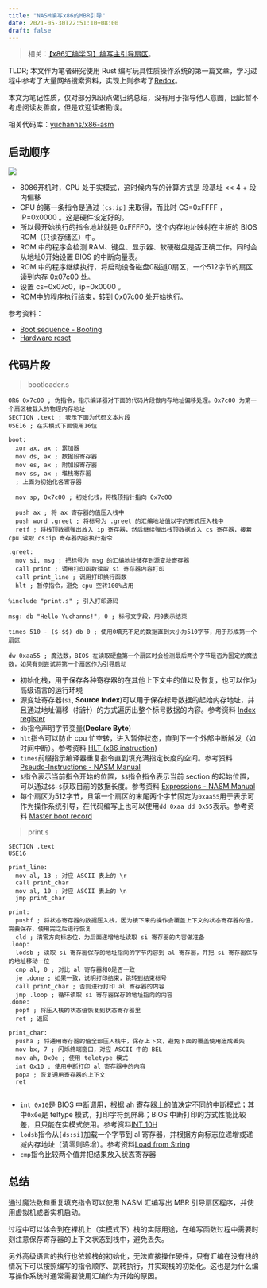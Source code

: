 ```yaml
---
title: "NASM编写x86的MBR引导"
date: 2021-05-30T22:51:10+08:00
draft: false
---
```

> 相关：[【x86汇编学习】编写主引导扇区](https://www.yuchanns.xyz/2020/09/06/study-of-x86-mbr/)。

TLDR; 本文作为笔者研究使用 Rust 编写玩具性质操作系统的第一篇文章，学习过程中参考了大量网络搜索资料，实现上则参考了[Redox](https://gitlab.redox-os.org/redox-os/redox)。

本文为笔记性质，仅对部分知识点做归纳总结，没有用于指导他人意图，因此暂不考虑阅读友善度，但是欢迎读者勘误。

相关代码库：[yuchanns/x86-asm](https://github.com/yuchanns/x86-asm)

## 启动顺序
![](/images/Flow-diagram-computer-booting-sequences.svg.png)

* 8086开机时，CPU 处于实模式，这时候内存的计算方式是 段基址 << 4 + 段内偏移
* CPU 的第一条指令是通过 `[cs:ip]` 来取得，而此时 CS=0xFFFF ，IP=0x0000 。这是硬件设定好的。
* 所以最开始执行的指令地址就是 0xFFFF0，这个内存地址映射在主板的 BIOS ROM（只读存储区）中。
* ROM 中的程序会检测 RAM、键盘、显示器、软硬磁盘是否正确工作。同时会从地址0开始设置 BIOS 的中断向量表。
* ROM 中的程序继续执行，将启动设备磁盘0磁道0扇区，一个512字节的扇区读到内存 0x07c00 处。
* 设置 cs=0x07c0，ip=0x0000 。
* ROM中的程序执行结束，转到 0x07c00 处开始执行。

参考资料：
* [Boot sequence - Booting](https://en.wikipedia.org/wiki/Booting)
* [Hardware reset](https://en.wikipedia.org/wiki/Hardware_reset)



## 代码片段
> bootloader.s
```
ORG 0x7c00 ; 伪指令，指示编译器对下面的代码片段做内存地址偏移处理。0x7c00 为第一个扇区被载入的物理内存地址
SECTION .text ; 表示下面为代码文本片段
USE16 ; 在实模式下面使用16位

boot:
  xor ax, ax ; 累加器
  mov ds, ax ; 数据段寄存器
  mov es, ax ; 附加段寄存器
  mov ss, ax ; 堆栈寄存器
  ; 上面为初始化各寄存器

  mov sp, 0x7c00 ; 初始化栈，将栈顶指针指向 0x7c00

  push ax ; 将 ax 寄存器的值压入栈中
  push word .greet ; 将标号为 .greet 的汇编地址值以字的形式压入栈中
  retf ; 将栈顶数据弹出放入 ip 寄存器，然后继续弹出栈顶数据放入 cs 寄存器，接着 cpu 读取 cs:ip 寄存器内容执行指令

.greet:
  mov si, msg ; 把标号为 msg 的汇编地址储存到源变址寄存器
  call print ; 调用打印函数读取 si 寄存器内容打印
  call print_line ; 调用打印换行函数
  hlt ; 暂停指令，避免 cpu 空转100%占用

%include "print.s" ; 引入打印源码

msg: db "Hello Yuchanns!", 0 ; 标号文字段，用0表示结束

times 510 - ($-$$) db 0 ; 使用0填充不足的数据直到大小为510字节，用于形成第一个扇区

dw 0xaa55 ; 魔法数，BIOS 在读取硬盘第一个扇区时会检测最后两个字节是否为固定的魔法数，如果有则尝试将第一个扇区作为引导启动

```
* 初始化栈，用于保存各种寄存器的在其他上下文中的值以及恢复，也可以作为高级语言的运行环境
* 源变址寄存器(`si`, **Source Index**)可以用于保存标号数据的起始内存地址，并且通过地址偏移（指针）的方式遍历出整个标号数据的内容。参考资料 [Index register](https://en.wikipedia.org/wiki/Index_register)
* `db`指令声明字节变量(**Declare Byte**)
* `hlt`指令可以防止 cpu 忙空转，进入暂停状态，直到下一个外部中断触发（如时间中断）。参考资料 [HLT (x86 instruction)](https://en.wikipedia.org/wiki/HLT_(x86_instruction))
* `times`前缀指示编译器重复指令直到填充满指定长度的空间。参考资料 [Pseudo-Instructions - NASM Manual](https://www.csie.ntu.edu.tw/~comp03/nasm/nasmdoc3.html#section-3.2)
* `$`指令表示当前指令开始的位置，`$$`指令指令表示当前 section 的起始位置，可以通过`$$-$`获取目前的数据长度。参考资料 [Expressions - NASM Manual](https://www.csie.ntu.edu.tw/~comp03/nasm/nasmdoc3.html#section-3.5)
* 每个扇区为512字节，且第一个扇区的末尾两个字节固定为`0xaa55`用于表示可作为操作系统引导，在代码编写上也可以使用`dd 0xaa dd 0x55`表示。参考资料 [Master boot record](https://en.wikipedia.org/wiki/Master_boot_record)

> print.s
```
SECTION .text
USE16

print_line:
  mov al, 13 ; 对应 ASCII 表上的 \r
  call print_char
  mov al, 10 ; 对应 ASCII 表上的 \n
  jmp print_char

print:
  pushf ; 将状态寄存器的数据压入栈，因为接下来的操作会覆盖上下文的状态寄存器的值，需要保存，使用完之后进行恢复
  cld ; 清零方向标志位，为后面递增地址读取 si 寄存器的内容做准备
.loop:
  lodsb ; 读取 si 寄存器保存的地址指向的字节内容到 al 寄存器，并把 si 寄存器保存的地址移动一位
  cmp al, 0 ; 对比 al 寄存器和0是否一致
  je .done ; 如果一致，说明打印结束，跳转到结束标号
  call print_char ; 否则进行打印 al 寄存器的内容
  jmp .loop ; 循环读取 si 寄存器保存的地址指向的内容
.done:
  popf ; 将压入栈的状态值恢复到状态寄存器里
  ret ; 返回

print_char:
  pusha ; 将通用寄存器的值全部压入栈中，保存上下文，避免下面的覆盖使用造成丢失
  mov bx, 7 ; 闪烁终端窗口，对应 ASCII 中的 BEL
  mov ah, 0x0e ; 使用 teletype 模式
  int 0x10 ; 使用中断打印 al 寄存器中的内容
  popa ; 恢复通用寄存器的上下文
  ret
  
```
* `int 0x10`是 BIOS 中断调用，根据 ah 寄存器上的值决定不同的中断模式；其中`0x0e`是 teltype 模式，打印字符到屏幕；BIOS 中断打印的方式性能比较差，且只能在实模式使用。参考资料[INT_10H](https://en.wikipedia.org/wiki/INT_10H)
* `lodsb`指令从`[ds:si]`加载一个字节到 al 寄存器，并根据方向标志位递增或递减内存地址（清零则递增）。参考资料[Load from String](https://www.csie.ntu.edu.tw/~comp03/nasm/nasmdocb.html#section-B.4.141) 
* `cmp`指令比较两个值并把结果放入状态寄存器

## 总结
通过魔法数和重复填充指令可以使用 NASM 汇编写出 MBR 引导扇区程序，并使用虚拟机或者实机启动。

过程中可以体会到在裸机上（实模式下）栈的实际用途，在编写函数过程中需要时刻注意保存寄存器的上下文状态到栈中，避免丢失。

另外高级语言的执行也依赖栈的初始化，无法直接操作硬件，只有汇编在没有栈的情况下可以按照编写的指令顺序、跳转执行，并实现栈的初始化。这也是为什么编写操作系统时通常需要使用汇编作为开始的原因。
